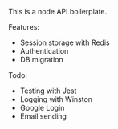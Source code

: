 This is a node API boilerplate. 

Features: 
- Session storage with Redis
- Authentication
- DB migration

Todo: 
- Testing with Jest
- Logging with Winston
- Google Login
- Email sending



